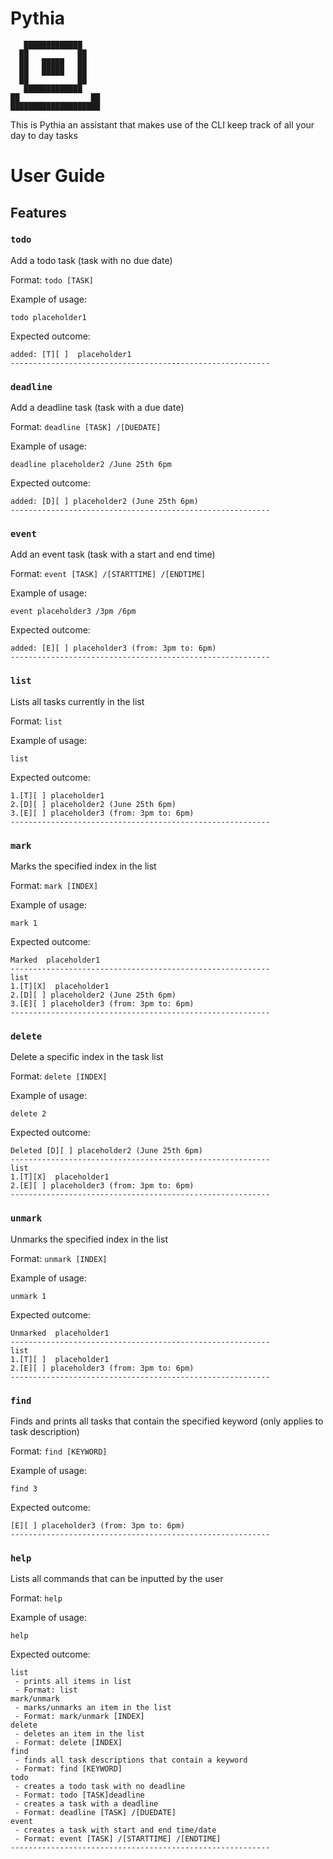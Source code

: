 # Pythia

       █████████████   
      ██           ██ 
      ██   █████   ██ 
      ██   █████   ██ 
      ██           ██ 
       █████████████ 
    ██                ██
    ████████████████████

This is Pythia an assistant that makes use of the CLI keep track of all your day to day tasks

# User Guide

## Features

### `todo`

Add a todo task (task with no due date)

Format: `todo [TASK]`

Example of usage:

`todo placeholder1`

Expected outcome:
```
added: [T][ ]  placeholder1
----------------------------------------------------------
```

### `deadline`

Add a deadline task (task with a due date)

Format: `deadline [TASK] /[DUEDATE]`

Example of usage:

`deadline placeholder2 /June 25th 6pm`

Expected outcome:
```
added: [D][ ] placeholder2 (June 25th 6pm)
----------------------------------------------------------
```

### `event`

Add an event task (task with a start and end time)

Format: `event [TASK] /[STARTTIME] /[ENDTIME]`

Example of usage:

`event placeholder3 /3pm /6pm`

Expected outcome:
```
added: [E][ ] placeholder3 (from: 3pm to: 6pm)
----------------------------------------------------------
```

### `list` 

Lists all tasks currently in the list

Format: `list`

Example of usage: 

`list`

Expected outcome:
```
1.[T][ ] placeholder1
2.[D][ ] placeholder2 (June 25th 6pm)
3.[E][ ] placeholder3 (from: 3pm to: 6pm)
----------------------------------------------------------
```

### `mark`

Marks the specified index in the list

Format: `mark [INDEX]`

Example of usage:

`mark 1`

Expected outcome:
```
Marked  placeholder1
----------------------------------------------------------
list
1.[T][X]  placeholder1
2.[D][ ] placeholder2 (June 25th 6pm)
3.[E][ ] placeholder3 (from: 3pm to: 6pm)
----------------------------------------------------------
```

### `delete`

Delete a specific index in the task list

Format: `delete [INDEX]`

Example of usage:

`delete 2`

Expected outcome:
```
Deleted [D][ ] placeholder2 (June 25th 6pm)
----------------------------------------------------------
list
1.[T][X]  placeholder1
2.[E][ ] placeholder3 (from: 3pm to: 6pm)
----------------------------------------------------------
```

### `unmark`

Unmarks the specified index in the list

Format: `unmark [INDEX]`

Example of usage:

`unmark 1`

Expected outcome:
```
Unmarked  placeholder1
----------------------------------------------------------
list
1.[T][ ]  placeholder1
2.[E][ ] placeholder3 (from: 3pm to: 6pm)
----------------------------------------------------------
```

### `find`

Finds and prints all tasks that contain the specified keyword (only applies to task description)

Format: `find [KEYWORD]`

Example of usage:

`find 3`

Expected outcome:
```
[E][ ] placeholder3 (from: 3pm to: 6pm)
----------------------------------------------------------
```

### `help`

Lists all commands that can be inputted by the user

Format: `help`

Example of usage:

`help`

Expected outcome:
```
list
 - prints all items in list
 - Format: list
mark/unmark
 - marks/unmarks an item in the list
 - Format: mark/unmark [INDEX]
delete
 - deletes an item in the list
 - Format: delete [INDEX]
find
 - finds all task descriptions that contain a keyword
 - Format: find [KEYWORD]
todo
 - creates a todo task with no deadline
 - Format: todo [TASK]deadline
 - creates a task with a deadline
 - Format: deadline [TASK] /[DUEDATE]
event
 - creates a task with start and end time/date
 - Format: event [TASK] /[STARTTIME] /[ENDTIME]
----------------------------------------------------------
```

